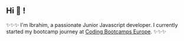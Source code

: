 ## Hi 👋 !

✨✨✨
I'm Ibrahim, a passionate Junior Javascript developer. I currently started my bootcamp journey at [Coding Bootcamps Europe](https://www.coding-bootcamps.eu/).
✨✨✨

<!---
IbrhmClgl/IbrhmClgl is a ✨ special ✨ repository because its `README.md` (this file) appears on your GitHub profile.
You can click the Preview link to take a look at your changes.
--->
